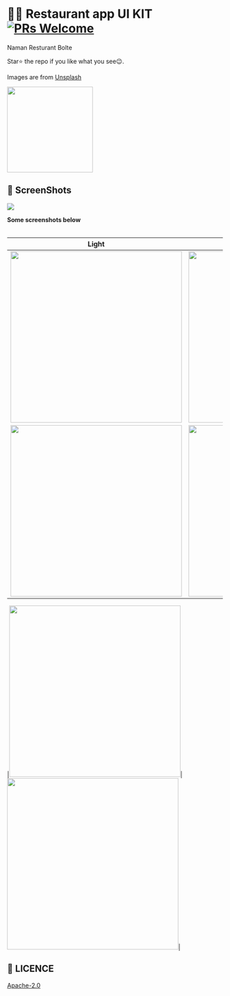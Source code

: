 # 🍔🍔 Restaurant app UI KIT [![PRs Welcome](https://img.shields.io/badge/PRs-welcome-brightgreen.svg?style=flat-square)](http://makeapullrequest.com)

Naman Resturant Bolte

Star⭐ the repo if you like what you see😉.


Images are from [Unsplash](https://unsplash.com)

<a href="https://api.codemagic.io/artifacts/e28bb36b-8062-4065-84cd-e927ce2f7d7d/d34096be-fdda-44fa-ba1d-369264d980af/app-release-universal.apk"><img src="https://playerzon.com/asset/download.png" width="200"></img></a>


## 📸 ScreenShots

<img src="ss/res.png"/>

**Some screenshots below**
<br>
<br>


| Light| Dark|
|------|-------|
|<img src="ss/1.png" width="400">|<img src="ss/2.png" width="400">|
|<img src="ss/3.png" width="400">|<img src="ss/4.png" width="400">|

|<img src="ss/7.png" width="400">|<img src="ss/8.png" width="400">|


## 🔖 LICENCE
[Apache-2.0](https://github.com/JideGuru/FlutterEbookApp/blob/master/LICENSE)
